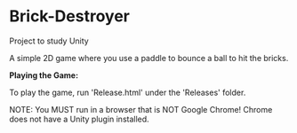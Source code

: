# Brick-Destroyer
Project to study Unity

A simple 2D game where you use a paddle to bounce a ball to hit the bricks.

<b>Playing the Game:</b>
<p>
To play the game, run 'Release.html' under the 'Releases' folder. 
</p>
<p>
NOTE: You MUST run in a browser that is NOT Google Chrome! Chrome does not have a Unity plugin installed.
</p>
